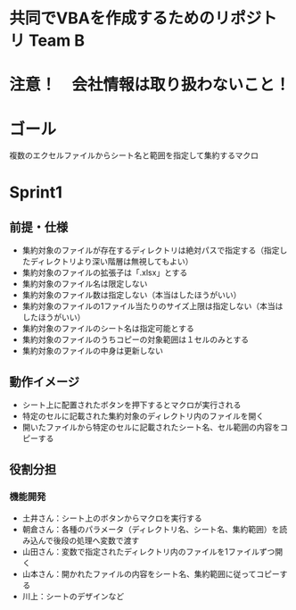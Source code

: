 # 共同でVBAを作成するためのリポジトリ Team B  

# **注意！　会社情報は取り扱わないこと！**

# ゴール
複数のエクセルファイルからシート名と範囲を指定して集約するマクロ  

# Sprint1
## 前提・仕様
- 集約対象のファイルが存在するディレクトリは絶対パスで指定する（指定したディレクトリより深い階層は無視してもよい）
- 集約対象のファイルの拡張子は「.xlsx」とする
- 集約対象のファイル名は限定しない
- 集約対象のファイル数は指定しない（本当はしたほうがいい）
- 集約対象のファイルの1ファイル当たりのサイズ上限は指定しない（本当はしたほうがいい）
- 集約対象のファイルのシート名は指定可能とする
- 集約対象のファイルのうちコピーの対象範囲は１セルのみとする
- 集約対象のファイルの中身は更新しない

## 動作イメージ
- シート上に配置されたボタンを押下するとマクロが実行される
- 特定のセルに記載された集約対象のディレクトリ内のファイルを開く
- 開いたファイルから特定のセルに記載されたシート名、セル範囲の内容をコピーする

## 役割分担
### 機能開発
- 土井さん：シート上のボタンからマクロを実行する
- 朝倉さん：各種のパラメータ（ディレクトリ名、シート名、集約範囲）を読み込んで後段の処理へ変数で渡す
- 山田さん：変数で指定されたディレクトリ内のファイルを1ファイルずつ開く
- 山本さん：開かれたファイルの内容をシート名、集約範囲に従ってコピーする
- 川上：シートのデザインなど
